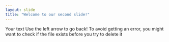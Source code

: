 ```yaml
---
layout: slide
title: "Welcome to our second slide!"
---
```

Your text
Use the left arrow to go back!
To avoid getting an error, you might want to check if the file exists before you try to delete it
